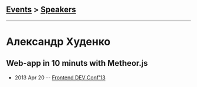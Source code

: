 ## [Events](../README.md) > [Speakers](../speakers.md)
---

# Александр Худенко

## Web-app in 10 minuts with Metheor.js
- 2013 Apr 20 -- [Frontend DEV Conf&#39;13](https://www.youtube.com/watch?v=qFTqQ-Luwdw)    

